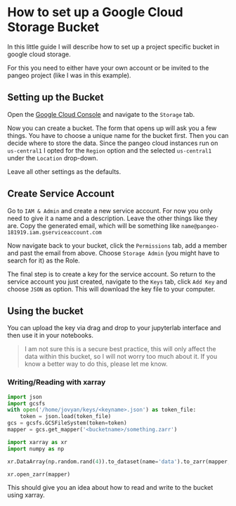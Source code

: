 # How to set up a Google Cloud Storage Bucket

In this little guide I will describe how to set up a project specific bucket in google cloud storage. 

For this you need to either have your own account or be invited to the pangeo project (like I was in this example).

## Setting up the Bucket
Open the [Google Cloud Console](https://console.cloud.google.com/) and navigate to the `Storage` tab.

Now you can create a bucket. The form that opens up will ask you a few things. You have to choose a unique name for the bucket first. Then you can decide where to store the data. Since the pangeo cloud instances run on `us-central1` I opted for the `Region` option and the selected `us-central1` under the `Location` drop-down.

Leave all other settings as the defaults.

## Create Service Account
Go to `IAM & Admin` and create a new service account. For now you only need to give it a name and a description. Leave the other things like they are. Copy the generated email, which will be something like `name@pangeo-181919.iam.gserviceaccount.com`

Now navigate back to your bucket, click the `Permissions` tab, add a member and past the email from above. Choose `Storage Admin` (you might have to search for it) as the Role.

The final step is to create a key for the service account. So return to the service account you just created, navigate to the `Keys` tab, click `Add Key` and choose `JSON` as option. This will download the key file to your computer.

## Using the bucket

You can upload the key via drag and drop to your jupyterlab interface and then use it in your notebooks.
> I am not sure this is a secure best practice, this will only affect the data within this bucket, so I will not worry too much about it. If you know a better way to do this, please let me know.

### Writing/Reading with xarray
```python
import json
import gcsfs
with open('/home/jovyan/keys/<keyname>.json') as token_file:
    token = json.load(token_file)
gcs = gcsfs.GCSFileSystem(token=token)
mapper = gcs.get_mapper('<bucketname>/something.zarr')

import xarray as xr
import numpy as np

xr.DataArray(np.random.rand(4)).to_dataset(name='data').to_zarr(mapper, mode='w')

xr.open_zarr(mapper)
```
This should give you an idea about how to read and write to the bucket using xarray.
